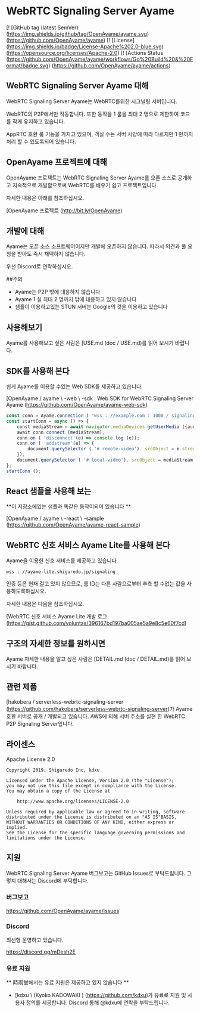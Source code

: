 # WebRTC Signaling Server Ayame

[! [GitHub tag (latest SemVer) (https://img.shields.io/github/tag/OpenAyame/ayame.svg) (https://github.com/OpenAyame/ayame)
[! [License] (https://img.shields.io/badge/License-Apache%202.0-blue.svg) (https://opensource.org/licenses/Apache-2.0)
[! [Actions Status (https://github.com/OpenAyame/ayame/workflows/Go%20Build%20&%20Format/badge.svg) (https://github.com/OpenAyame/ayame/actions)

## WebRTC Signaling Server Ayame 대해

WebRTC Signaling Server Ayame는 WebRTC를위한 시그널링 서버입니다.

WebRTC의 P2P에서만 작동합니다. 또한 동작을 1 룸을 최대 2 명으로 제한하여 코드를 작게 유지하고 있습니다.

AppRTC 호환 룸 기능을 가지고 있으며, 객실 수는 서버 사양에 따라 다르지만 1 만까지 처리 할 수 ​​있도록되어 있습니다.

## OpenAyame 프로젝트에 대해

OpenAyame 프로젝트는 WebRTC Signaling Server Ayame를 오픈 소스로 공개하고 지속적으로 개발함으로써 WebRTC를 배우기 쉽고 프로젝트입니다.

자세한 내용은 아래를 참조하십시오.

[OpenAyame 프로젝트 (http://bit.ly/OpenAyame)

## 개발에 대해

Ayame는 오픈 소스 소프트웨어이지만 개발에 오픈하지 않습니다.
따라서 의견과 풀 요청을 받아도 즉시 채택하지 않습니다.

우선 Discord로 연락하십시오.

##주의

- Ayame는 P2P 밖에 대응하지 않습니다
- Ayame 1 실 최대 2 명까지 밖에 대응하고 있지 않습니다
- 샘플이 이용하고있는 STUN 서버는 Google의 것을 이용하고 있습니다

## 사용해보기

Ayame를 사용해보고 싶은 사람은 [USE.md (doc / USE.md)를 읽어 보시기 바랍니다.

## SDK를 사용해 본다

쉽게 Ayame를 이용할 수있는 Web SDK를 제공하고 있습니다.

[OpenAyame / ayame \ -web \ -sdk : Web SDK for WebRTC Signaling Server Ayame (https://github.com/OpenAyame/ayame-web-sdk)

```javascript
const conn = Ayame.connection ( 'wss : //example.com : 3000 / signaling', 'test-room');
const startConn = async () => {
    const mediaStream = await navigator.mediaDevices.getUserMedia ({audio : true, video : true});
    await conn.connect (mediaStream);
    conn.on ( 'disconnect'(e) => console.log (e));
    conn.on ( 'addstream'(e) => {
        document.querySelector ( '# remote-video'). srcObject = e.stream;
    });
    document.querySelector ( '# local-video'). srcObject = mediaStream;
};
startConn ();
```

## React 샘플을 사용해 보는

**이 저장소에있는 샘플과 똑같은 동작이되어 있습니다 **

[OpenAyame / ayame \ -react \ -sample (https://github.com/OpenAyame/ayame-react-sample)

## WebRTC 신호 서비스 Ayame Lite를 사용해 본다

Ayame을 이용한 신호 서비스를 제공하고 있습니다.

```
wss : //ayame-lite.shiguredo.jp/signaling
```

인증 등은 현재 걸고 있지 않으므로, 룸 ID는 다른 사람으로부터 추측 할 수없는 값을 사용하도록하십시오.

자세한 내용은 다음을 참조하십시오.

[WebRTC 신호 서비스 Ayame Lite 개발 로그 (https://gist.github.com/voluntas/396167bd197ba005ae5a9e8c5e60f7cd)

## 구조의 자세한 정보를 원하시면

Ayame 자세한 내용을 알고 싶은 사람은 [DETAIL.md (doc / DETAIL.md)를 읽어 보시기 바랍니다.

## 관련 제품

[hakobera / serverless-webrtc-signaling-server (https://github.com/hakobera/serverless-webrtc-signaling-server)가 Ayame 호환 서버로 공개 / 개발되고 있습니다. AWS에 의해 서버 주소를 실현 한 WebRTC P2P Signaling Server입니다.

## 라이센스

Apache License 2.0

```
Copyright 2019, Shiguredo Inc, kdxu

Licensed under the Apache License, Version 2.0 (the "License");
you may not use this file except in compliance with the License.
You may obtain a copy of the License at

    http://www.apache.org/licenses/LICENSE-2.0

Unless required by applicable law or agreed to in writing, software
distributed under the License is distributed on an "AS IS"BASIS,
WITHOUT WARRANTIES OR CONDITIONS OF ANY KIND, either express or implied.
See the License for the specific language governing permissions and
limitations under the License.
```

## 지원

WebRTC Signaling Server Ayame 버그보고는 GitHub Issues로 부탁드립니다. 그렇지 대해서는 Discord에 부탁합니다.

### 버그보고

https://github.com/OpenAyame/ayame/issues

### Discord

최선형 운영하고 있습니다.

https://discord.gg/mDesh2E

### 유료 지원

** 時雨堂에서는 유료 지원은 제공하고 있지 않습니다 **

- [kdxu \ (Kyoko KADOWAKI \) (https://github.com/kdxu)가 유료로 지원 및 사용자 정의를 제공합니다. Discord 통해 @kdxu에 연락을 부탁드립니다.
